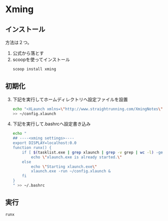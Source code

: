 # Xming

## インストール
方法は２つ。
1. 公式から落とす
2. scoopを使ってインストール
    ```sh
    scoop install xming
    ```

## 初期化
3. 下記を実行してホームディレクトリへ設定ファイルを設置
    ```sh
    echo "<XLaunch xmlns=\"http://www.straightrunning.com/XmingNotes\" xmlns:xsi=\"http://www.w3.org/2001/XMLSchema-instance\" xsi:schemaLocation=\"http://www.straightrunning.com/XmingNotes XLaunch.xsd\" WindowMode=\"MultiWindow\" ClientMode=\"NoClient\" Display=\"0\" Clipboard=\"true\"/>" \
    >> ~/config.xlaunch
    ```

4. 下記を実行して.bashrcへ設定書き込み
    ```sh
    echo "
    ## ----<xming settings>----
    export DISPLAY=localhost:0.0
    function runx() {
        if [ $(tasklist.exe | grep xlaunch | grep -v grep | wc -l) -ge 1 ]; then
            echo \"xlaunch.exe is already started.\"
        else
            echo \"Starting xlaunch.exe\"
            xlaunch.exe -run ~/config.xlaunch &
        fi
    }
    " >> ~/.bashrc
    ```

## 実行
```sh
runx
```
